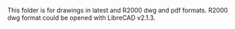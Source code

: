 This folder is for drawings in latest and R2000 dwg and pdf formats. 
R2000 dwg format could be opened with LibreCAD v2.1.3.
